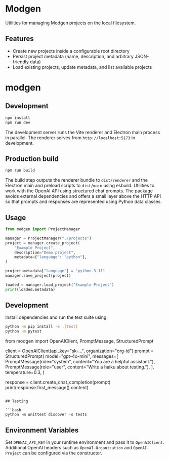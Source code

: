 # Modgen

Utilities for managing Modgen projects on the local filesystem.

## Features

- Create new projects inside a configurable root directory
- Persist project metadata (name, description, and arbitrary JSON-friendly data)
- Load existing projects, update metadata, and list available projects
# modgen

## Development

```bash
npm install
npm run dev
```

The development server runs the Vite renderer and Electron main process in parallel. The renderer serves from `http://localhost:5173` in development.

## Production build

```bash
npm run build
```

The build step outputs the renderer bundle to `dist/renderer` and the Electron main and preload scripts to `dist/main` using esbuild.
Utilities to work with the OpenAI API using structured chat prompts. The
package avoids external dependencies and offers a small layer above the HTTP API
so that prompts and responses are represented using Python data classes.

## Usage

```python
from modgen import ProjectManager

manager = ProjectManager("./projects")
project = manager.create_project(
    "Example Project",
    description="Demo project",
    metadata={"language": "python"},
)

project.metadata["language"] = "python-3.11"
manager.save_project(project)

loaded = manager.load_project("Example Project")
print(loaded.metadata)
```

## Development

Install dependencies and run the test suite using:

```bash
python -m pip install -e .[test]
python -m pytest
```
from modgen import OpenAIClient, PromptMessage, StructuredPrompt

client = OpenAIClient(api_key="sk-...", organization="org-id")
prompt = StructuredPrompt(
    model="gpt-4o-mini",
    messages=[
        PromptMessage(role="system", content="You are a helpful assistant."),
        PromptMessage(role="user", content="Write a haiku about testing."),
    ],
    temperature=0.3,
)

response = client.create_chat_completion(prompt)
print(response.first_message().content)
```

## Testing

```bash
python -m unittest discover -s tests
```

## Environment Variables

Set `OPENAI_API_KEY` in your runtime environment and pass it to
`OpenAIClient`. Additional OpenAI headers such as `OpenAI-Organization` and
`OpenAI-Project` can be configured via the constructor.

